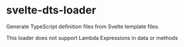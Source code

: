 # svelte-dts-loader
Generate TypeScript definition files from Svelte template files.

This loader does not support Lambda Expressions in data or methods
